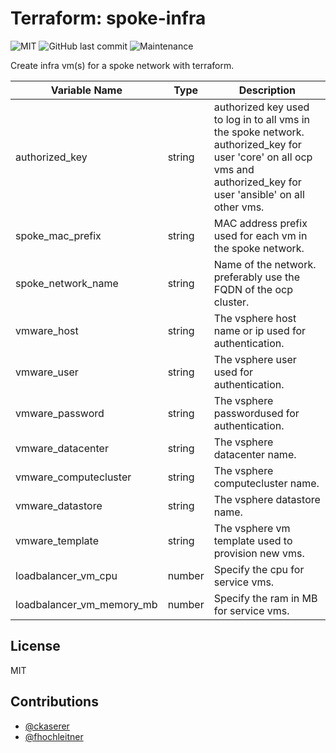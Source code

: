 # Terraform: spoke-infra

![MIT](https://img.shields.io/badge/license-MIT-brightgreen.svg?style=flat-square)
![GitHub last commit](https://img.shields.io/github/last-commit/gepaplexx/terraform-spoke-infra?style=flat-square)
![Maintenance](https://img.shields.io/maintenance/yes/2022?style=flat-square)

Create infra vm(s) for a spoke network with terraform.

Variable Name | Type | Description
------------ | ------------- | -------------
authorized_key | string | authorized key used to log in to all vms in the spoke network. authorized_key for user 'core' on all ocp vms and authorized_key for user 'ansible' on all other vms.
spoke_mac_prefix | string | MAC address prefix used for each vm in the spoke network.
spoke_network_name | string | Name of the network. preferably use the FQDN of the ocp cluster.
vmware_host | string | The vsphere host name or ip used for authentication.
vmware_user | string | The vsphere user used for authentication.
vmware_password | string | The vsphere passwordused for authentication.
vmware_datacenter | string | The vsphere datacenter name.
vmware_computecluster | string | The vsphere computecluster name.
vmware_datastore | string | The vsphere datastore name.
vmware_template | string | The vsphere vm template used to provision new vms.
loadbalancer_vm_cpu | number | Specify the cpu for service vms.
loadbalancer_vm_memory_mb | number | Specify the ram in MB for service vms.

## License

MIT

## Contributions

- [@ckaserer](https://github.com/ckaserer)
- [@fhochleitner](https://github.com/fhochleitner)

